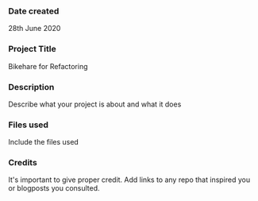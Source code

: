 ### Date created
28th June 2020

### Project Title
Bikehare for Refactoring

### Description
Describe what your project is about and what it does

### Files used
Include the files used

### Credits
It's important to give proper credit. Add links to any repo that inspired you or blogposts you consulted.

